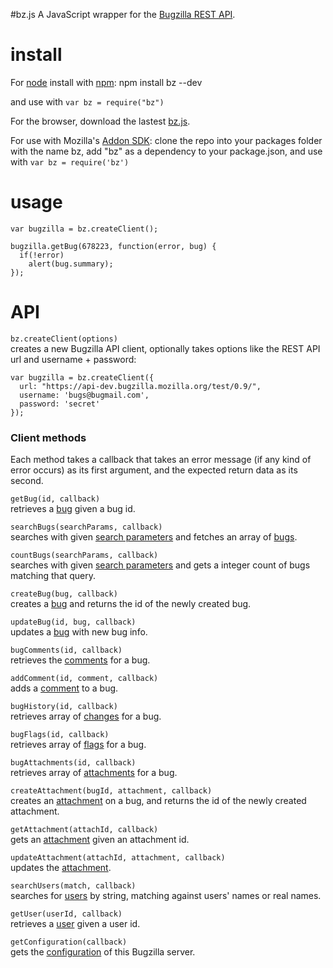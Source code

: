 #bz.js
A JavaScript wrapper for the [Bugzilla REST API](https://wiki.mozilla.org/Bugzilla:REST_API).

# install
For [node](http://nodejs.org) install with [npm](http://npmjs.org):
	npm install bz --dev
	
and use with `var bz = require("bz")`

For the browser, download the lastest [bz.js](http://github.com/harthur/bz.js/downloads).

For use with Mozilla's [Addon SDK](https://github.com/mozilla/addon-sdk): clone the repo into your packages folder with the name bz, add "bz" as a dependency to your package.json, and use with `var bz = require('bz')`

# usage
	var bugzilla = bz.createClient();

	bugzilla.getBug(678223, function(error, bug) {
	  if(!error)
	    alert(bug.summary);
	});

# API
`bz.createClient(options)`  
creates a new Bugzilla API client, optionally takes options like the REST API url and username + password:

	var bugzilla = bz.createClient({
	  url: "https://api-dev.bugzilla.mozilla.org/test/0.9/",
	  username: 'bugs@bugmail.com',
	  password: 'secret'
	});

### Client methods
Each method takes a callback that takes an error message (if any kind of error occurs) as its first argument, and the expected return data as its second.

`getBug(id, callback)`  
retrieves a [bug](https://wiki.mozilla.org/Bugzilla:REST_API:Objects#Bug) given a bug id.

`searchBugs(searchParams, callback)`  
searches with given [search parameters](https://wiki.mozilla.org/Bugzilla:REST_API:Search) and fetches an array of [bugs](https://wiki.mozilla.org/Bugzilla:REST_API:Objects#Bug).

`countBugs(searchParams, callback)`  
searches with given [search parameters](https://wiki.mozilla.org/Bugzilla:REST_API:Search) and gets a integer count of bugs matching that query.

`createBug(bug, callback)`  
creates a [bug](https://wiki.mozilla.org/Bugzilla:REST_API:Objects#Bug) and returns the id of the newly created bug.

`updateBug(id, bug, callback)`  
updates a [bug](https://wiki.mozilla.org/Bugzilla:REST_API:Objects#Bug) with new bug info.

`bugComments(id, callback)`  
retrieves the [comments](https://wiki.mozilla.org/Bugzilla:REST_API:Objects#Comment) for a bug.

`addComment(id, comment, callback)`  
adds a [comment](https://wiki.mozilla.org/Bugzilla:REST_API:Objects#Comment) to a bug.

`bugHistory(id, callback)`  
retrieves array of [changes](https://wiki.mozilla.org/Bugzilla:REST_API:Objects#ChangeSet) for a bug.

`bugFlags(id, callback)`  
retrieves array of [flags](https://wiki.mozilla.org/Bugzilla:REST_API:Objects#Flag) for a bug.

`bugAttachments(id, callback)`  
retrieves array of [attachments](https://wiki.mozilla.org/Bugzilla:REST_API:Objects#Attachment) for a bug.

`createAttachment(bugId, attachment, callback)`  
creates an [attachment](https://wiki.mozilla.org/Bugzilla:REST_API:Objects#Attachment) on a bug, and returns the id of the newly created attachment.

`getAttachment(attachId, callback)`  
gets an [attachment](https://wiki.mozilla.org/Bugzilla:REST_API:Objects#Attachment) given an attachment id.

`updateAttachment(attachId, attachment, callback)`  
updates the [attachment](https://wiki.mozilla.org/Bugzilla:REST_API:Objects#Attachment).

`searchUsers(match, callback)`  
searches for [users](https://wiki.mozilla.org/Bugzilla:REST_API:Objects#User) by string, matching against users' names or real names.
 
`getUser(userId, callback)`  
retrieves a [user](https://wiki.mozilla.org/Bugzilla:REST_API:Objects#User) given a user id.

`getConfiguration(callback)`  
gets the [configuration](https://wiki.mozilla.org/Bugzilla:REST_API:Objects:Configuration) of this Bugzilla server.

